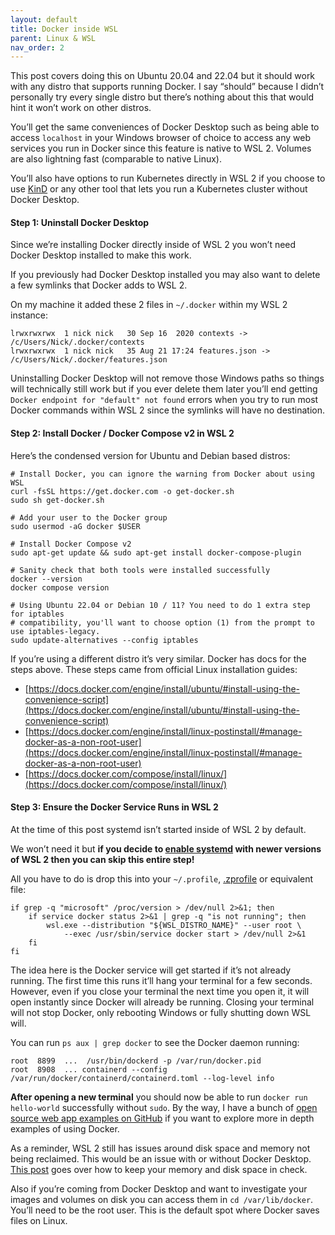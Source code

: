 ```yaml
---
layout: default
title: Docker inside WSL
parent: Linux & WSL
nav_order: 2
---
```


This post covers doing this on Ubuntu 20.04 and 22.04 but it should work with any distro that supports running Docker. I say “should” because I didn’t personally try every single distro but there’s nothing about this that would hint it won’t work on other distros.

You’ll get the same conveniences of Docker Desktop such as being able to access `localhost` in your Windows browser of choice to access any web services you run in Docker since this feature is native to WSL 2. Volumes are also lightning fast (comparable to native Linux).

You’ll also have options to run Kubernetes directly in WSL 2 if you choose to use [KinD](https://kind.sigs.k8s.io/) or any other tool that lets you run a Kubernetes cluster without Docker Desktop.

#### Step 1: Uninstall Docker Desktop

Since we’re installing Docker directly inside of WSL 2 you won’t need Docker Desktop installed to make this work.

If you previously had Docker Desktop installed you may also want to delete a few symlinks that Docker adds to WSL 2.

On my machine it added these 2 files in `~/.docker` within my WSL 2 instance:

    lrwxrwxrwx  1 nick nick   30 Sep 16  2020 contexts -> /c/Users/Nick/.docker/contexts
    lrwxrwxrwx  1 nick nick   35 Aug 21 17:24 features.json -> /c/Users/Nick/.docker/features.json
    

Uninstalling Docker Desktop will not remove those Windows paths so things will technically still work but if you ever delete them later you’ll end getting `Docker endpoint for "default" not found` errors when you try to run most Docker commands within WSL 2 since the symlinks will have no destination.

#### Step 2: Install Docker / Docker Compose v2 in WSL 2

Here’s the condensed version for Ubuntu and Debian based distros:

    # Install Docker, you can ignore the warning from Docker about using WSL
    curl -fsSL https://get.docker.com -o get-docker.sh
    sudo sh get-docker.sh
    
    # Add your user to the Docker group
    sudo usermod -aG docker $USER
    
    # Install Docker Compose v2
    sudo apt-get update && sudo apt-get install docker-compose-plugin
    
    # Sanity check that both tools were installed successfully
    docker --version
    docker compose version
    
    # Using Ubuntu 22.04 or Debian 10 / 11? You need to do 1 extra step for iptables
    # compatibility, you'll want to choose option (1) from the prompt to use iptables-legacy.
    sudo update-alternatives --config iptables
    

If you’re using a different distro it’s very similar. Docker has docs for the steps above. These steps came from official Linux installation guides:

*   [https://docs.docker.com/engine/install/ubuntu/#install-using-the-convenience-script](https://docs.docker.com/engine/install/ubuntu/#install-using-the-convenience-script)
*   [https://docs.docker.com/engine/install/linux-postinstall/#manage-docker-as-a-non-root-user](https://docs.docker.com/engine/install/linux-postinstall/#manage-docker-as-a-non-root-user)
*   [https://docs.docker.com/compose/install/linux/](https://docs.docker.com/compose/install/linux/)

#### Step 3: Ensure the Docker Service Runs in WSL 2

At the time of this post systemd isn’t started inside of WSL 2 by default.

We won’t need it but **if you decide to [enable systemd](https://learn.microsoft.com/en-us/windows/wsl/wsl-config#systemd-support) with newer versions of WSL 2 then you can skip this entire step!**

All you have to do is drop this into your `~/.profile`, [.zprofile](https://github.com/nickjj/dotfiles/commit/badd3265e5c8f6eca90d3b57df29292545332500) or equivalent file:

    if grep -q "microsoft" /proc/version > /dev/null 2>&1; then
        if service docker status 2>&1 | grep -q "is not running"; then
            wsl.exe --distribution "${WSL_DISTRO_NAME}" --user root \
                --exec /usr/sbin/service docker start > /dev/null 2>&1
        fi
    fi
    

The idea here is the Docker service will get started if it’s not already running. The first time this runs it’ll hang your terminal for a few seconds. However, even if you close your terminal the next time you open it, it will open instantly since Docker will already be running. Closing your terminal will not stop Docker, only rebooting Windows or fully shutting down WSL will.

You can run `ps aux | grep docker` to see the Docker daemon running:

    root  8899  ...  /usr/bin/dockerd -p /var/run/docker.pid
    root  8908  ... containerd --config /var/run/docker/containerd/containerd.toml --log-level info
    

**After opening a new terminal** you should now be able to run `docker run hello-world` successfully without `sudo`. By the way, I have a bunch of [open source web app examples on GitHub](https://github.com/nickjj?tab=repositories&q=docker-*-example) if you want to explore more in depth examples of using Docker.

As a reminder, WSL 2 still has issues around disk space and memory not being reclaimed. This would be an issue with or without Docker Desktop. [This post](/blog/reclaiming-tons-of-diskspace-by-compacting-your-docker-desktop-wsl-2-vm) goes over how to keep your memory and disk space in check.

Also if you’re coming from Docker Desktop and want to investigate your images and volumes on disk you can access them in `cd /var/lib/docker`. You’ll need to be the root user. This is the default spot where Docker saves files on Linux.
